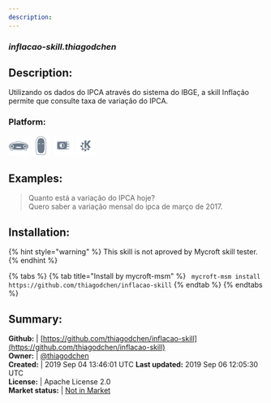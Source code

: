 ```yaml
---
description: 
---
```


### _inflacao-skill.thiagodchen_  
## Description:  
Utilizando os dados do IPCA através do sistema do IBGE, a skill Inflação permite que consulte taxa de variação do IPCA.  
### Platform:  
 ![Mark I](../.gitbook/assets/mark-1-icon.png)  ![Mark II](../.gitbook/assets/mark-2-icon.png)  ![Picroft](../.gitbook/assets/picroft-icon.png)  ![plasmoid](../.gitbook/assets/kde.png)   
  
## Examples:  
> Quanto está a variação do IPCA hoje?  
> Quero saber a variação mensal do ipca de março de 2017.  
  
## Installation:  
{% hint style="warning" %}
This skill is not aproved by Mycroft skill tester.
{% endhint %}
    
{% tabs %}
{% tab title="Install by mycroft-msm" %}
``` mycroft-msm install https://github.com/thiagodchen/inflacao-skill```
{% endtab %}
  {% endtabs %}
    
## Summary:  
**Github:** | [https://github.com/thiagodchen/inflacao-skill](https://github.com/thiagodchen/inflacao-skill)  
**Owner:** | [@thiagodchen](https://github.com/thiagodchen)  
**Created:** | 2019 Sep 04 13:46:01 UTC  **Last updated:** 2019 Sep 06 12:05:30 UTC  
**License:** | Apache License 2.0  
**Market status:** | [Not in Market](https://market.mycroft.ai/skill/)  
